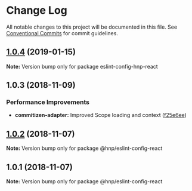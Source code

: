 # Change Log

All notable changes to this project will be documented in this file.
See [Conventional Commits](https://conventionalcommits.org) for commit guidelines.

## [1.0.4](https://github.com/MechanicalHuman/hnp-utilities/compare/eslint-config-hnp-react@1.0.3...eslint-config-hnp-react@1.0.4) (2019-01-15)

**Note:** Version bump only for package eslint-config-hnp-react

## 1.0.3 (2018-11-09)

### Performance Improvements

-   **commitizen-adapter:** Improved Scope loading and context ([f25e6ee](https://github.com/MechanicalHuman/hnp-utilities/commit/f25e6ee))

## [1.0.2](https://github.com/MechanicalHuman/hnp-utilities/compare/@hnp/eslint-config-react@1.0.1...@hnp/eslint-config-react@1.0.2) (2018-11-07)

**Note:** Version bump only for package @hnp/eslint-config-react

## 1.0.1 (2018-11-07)

**Note:** Version bump only for package @hnp/eslint-config-react
